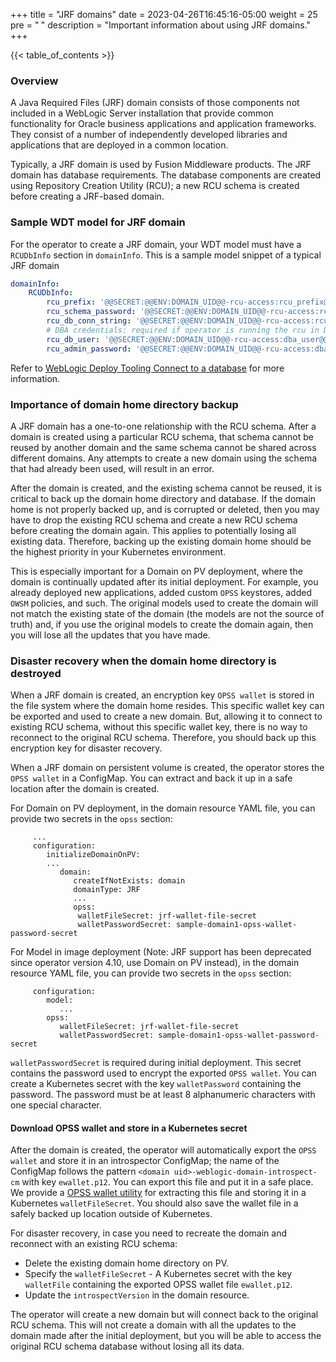 +++
title = "JRF domains"
date = 2023-04-26T16:45:16-05:00
weight = 25
pre = "<b> </b>"
description = "Important information about using JRF domains."
+++

{{< table_of_contents >}}

### Overview

A Java Required Files (JRF) domain consists of those components not included in a WebLogic Server
installation that provide common functionality for Oracle business applications and application
frameworks. They consist of a number of independently developed libraries and applications that are
deployed in a common location.

Typically, a JRF domain is used by Fusion Middleware products. The JRF domain has database requirements.
The database components are created using Repository Creation Utility (RCU); a new RCU schema is created before creating a
JRF-based domain.

### Sample WDT model for JRF domain

For the operator to create a JRF domain, your WDT model must have a `RCUDbInfo` section in `domainInfo`.  This is a sample model 
snippet of a typical JRF domain

```yaml
domainInfo:
    RCUDbInfo:
        rcu_prefix: '@@SECRET:@@ENV:DOMAIN_UID@@-rcu-access:rcu_prefix@@'
        rcu_schema_password: '@@SECRET:@@ENV:DOMAIN_UID@@-rcu-access:rcu_schema_password@@'
        rcu_db_conn_string: '@@SECRET:@@ENV:DOMAIN_UID@@-rcu-access:rcu_db_conn_string@@'
        # DBA credentials: required if operator is running the rcu in Domain On PV
        rcu_db_user: '@@SECRET:@@ENV:DOMAIN_UID@@-rcu-access:dba_user@@'
        rcu_admin_password: '@@SECRET:@@ENV:DOMAIN_UID@@-rcu-access:dba_password@@'
```

Refer to [WebLogic Deploy Tooling Connect to a database](https://oracle.github.io/weblogic-deploy-tooling/userguide/database/connect-db/) for more information.

### Importance of domain home directory backup

A JRF domain has a one-to-one relationship with the RCU schema.  After a domain is created using a particular RCU schema,
that schema cannot be reused by another domain and the same schema cannot be shared across different domains.  Any attempts to
create a new domain using the schema that had already been used, will result in an error.

After the domain is created, and the existing schema cannot be reused, it is critical to back up the domain home directory and database.
If the domain home is not properly backed up, and is corrupted or deleted, then you may have to drop the existing RCU schema
and create a new RCU schema before creating the domain again. This applies to potentially losing all existing data.  Therefore, backing up the existing domain home should be
the highest priority in your Kubernetes environment.   

This is especially important for a Domain on PV deployment, where the domain is continually
updated after its initial deployment.  For example, you already deployed new applications, added custom `OPSS` keystores, added `OWSM` policies, and such.
The original models used to create the domain will not match the existing state of the domain (the models are not the source of truth)
and, if you use the original models to create the domain again, then you will lose all the updates that you have made.

### Disaster recovery when the domain home directory is destroyed

When a JRF domain is created, an encryption key `OPSS wallet` is stored in the file system where the domain home resides.
This specific wallet key can be exported and used to create a new domain. But, allowing it to connect to existing RCU schema,
without this specific wallet key, there is no way to reconnect to the original RCU schema.  Therefore, you should
back up this encryption key for disaster recovery.

When a JRF domain on persistent volume is created, the operator stores the `OPSS wallet` in a ConfigMap.
You can extract and back it up in a safe location after the domain is created.

For Domain on PV deployment, in the domain resource YAML file, you can provide two secrets in the `opss` section:

```
     ...
     configuration:
        initializeDomainOnPV:
        ...
           domain:
              createIfNotExists: domain
              domainType: JRF
              ...
              opss:
               walletFileSecret: jrf-wallet-file-secret
               walletPasswordSecret: sample-domain1-opss-wallet-password-secret
```

For Model in image deployment (Note: JRF support has been deprecated since operator version 4.10, use Domain on PV instead), in the domain resource YAML file, you can provide two secrets in the `opss` section:

```
     configuration:
        model:
           ...
        opss:
           walletFileSecret: jrf-wallet-file-secret
           walletPasswordSecret: sample-domain1-opss-wallet-password-secret
```

`walletPasswordSecret` is required during initial deployment.  This secret contains the password used to
encrypt the exported `OPSS wallet`.  You can create a Kubernetes secret with the key `walletPassword` containing the password.
The password must be at least 8 alphanumeric characters with one special character.

#### Download OPSS wallet and store in a Kubernetes secret

After the domain is created, the operator will automatically export the `OPSS wallet` and
store it in an introspector ConfigMap; the name of the ConfigMap follows the pattern `<domain uid>-weblogic-domain-introspect-cm`
with key `ewallet.p12`.  You can export this file and put it in a safe place. We provide a
 [OPSS wallet utility](https://orahub.oci.oraclecorp.com/weblogic-cloud/weblogic-kubernetes-operator/-/blob/main/kubernetes/samples/scripts/domain-lifecycle/opss-wallet.sh)
for extracting this file and storing it in a Kubernetes `walletFileSecret`.  You should also save the wallet file in a safely backed up location outside of Kubernetes.

For disaster recovery, in case you need to recreate the domain and reconnect with an existing RCU schema:

- Delete the existing domain home directory on PV.
- Specify the `walletFileSecret` - A Kubernetes secret with the key `walletFile` containing the exported OPSS wallet
 file `ewallet.p12`.
- Update the `introspectVersion` in the domain resource.

The operator will create a new domain but will connect back to the original RCU schema. This will not create a domain
with all the updates to the domain made after the initial deployment, but you will be able to access the original RCU schema database without
losing all its data.
